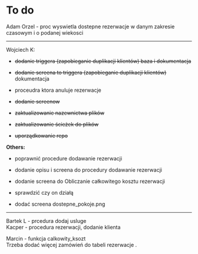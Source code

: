 # To do

Adam Orzel - proc wyswietla dostepne rezerwacje w danym zakresie czasowym i o podanej wiekosci  

--- 

Wojciech K:   
- ~~dodanie triggera (zapobieganie duplikacji klientów) baza i dokumentacja~~  

- ~~dodanie screena to triggera (zapobieganie duplikacji klientów)~~ dokumentacja  

- proceudra ktora anuluje rezerwacje  

- ~~dodanie screenow~~  

- ~~zaktualizowanie nazewnictwa plików~~  

- ~~zaktualizowanie ścieżek do plików~~  

- ~~uporządkowanie repo~~  

**Others:** 
- poprawnić procedure dodawanie rezerwacji  

- dodanie opisu i screena do procedury dodawanie rezerwacji  

- dodanie screena do Obliczanie całkowitego kosztu rezerwacji

- sprawdzić czy on działą

- dodać screena dostepne_pokoje.png

---
           
Bartek L - prcedura dodaj usluge  
Kacper - procedura rezerwacji, dodanie klienta  

Marcin - funkcja calkowity_ksozt     
Trzeba dodać więcej zamówień do tabeli rezerwacje .   


